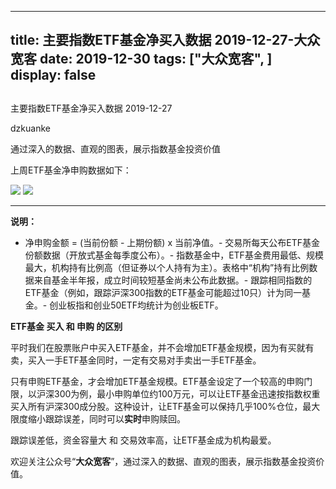 
---
title:   主要指数ETF基金净买入数据 2019-12-27-大众宽客
date: 2019-12-30
tags: ["大众宽客", ]
display: false
---


## 



主要指数ETF基金净买入数据 2019-12-27




dzkuanke




通过深入的数据、直观的图表，展示指数基金投资价值


上周ETF基金净申购数据如下：



<img class="rich_pages js_insertlocalimg" data-ratio="1.2528473804100229" data-s="300,640" src="https://mmbiz.qpic.cn/mmbiz_png/PKw3FQPmhIhddJia82QBMWRYBQvZJ1WVUzPiabUV55jL61WmIT9C8d7FOnQy3I7TyxqbGicOSxafH2HFyicjYnNuDQ/640?wx_fmt=png" data-type="png" data-w="878" style="">

<img class="rich_pages js_insertlocalimg" data-ratio="1.2123893805309736" data-s="300,640" src="https://mmbiz.qpic.cn/mmbiz_png/PKw3FQPmhIhddJia82QBMWRYBQvZJ1WVUicZ32CAHu4Jq8Ck0zDkfj0c0GR8VJ9ib4QuVTVmRHR5rKCh7RoaJLCxQ/640?wx_fmt=png" data-type="png" data-w="904" style="">

****

**说明：**
- 净申购金额 = (当前份额 - 上期份额) x 当前净值。- 交易所每天公布ETF基金份额数据（开放式基金每季度公布）。- 指数基金中，ETF基金费用最低、规模最大，机构持有比例高（但证券以个人持有为主）。表格中“机构”持有比例数据来自基金半年报，成立时间较短基金尚未公布此数据。- 跟踪相同指数的ETF基金（例如，跟踪沪深300指数的ETF基金可能超过10只）计为同一基金。- 创业板指和创业50ETF均统计为创业板ETF。






**ETF基金 买入 和 申购 的区别**



平时我们在股票账户中买入ETF基金，并不会增加ETF基金规模，因为有买就有卖，买入一手ETF基金同时，一定有交易对手卖出一手ETF基金。



只有申购ETF基金，才会增加ETF基金规模。ETF基金设定了一个较高的申购门限，以沪深300为例，最小申购单位约100万元，可以让ETF基金迅速按指数权重买入所有沪深300成分股。这种设计，让ETF基金可以保持几乎100%仓位，最大限度缩小跟踪误差，同时可以**实时**申购赎回。



跟踪误差低，资金容量大&nbsp;和 交易效率高，让ETF基金成为机构最爱。





欢迎关注公众号“**大众宽客**”，通过深入的数据、直观的图表，展示指数基金投资价值。









